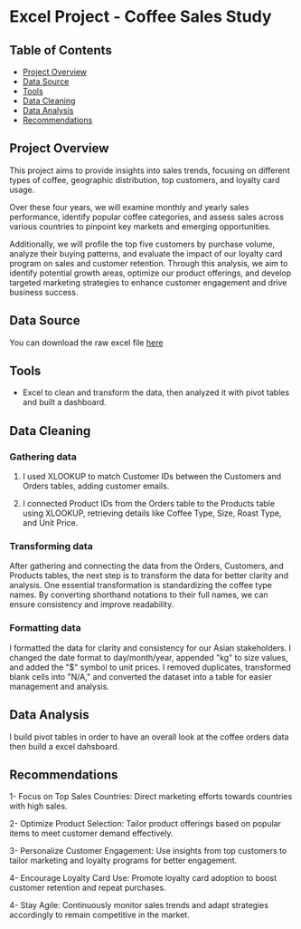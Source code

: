 # Excel Project - Coffee Sales Study

## Table of Contents
- [Project Overview](#project-overview)
- [Data Source](#data-source)
- [Tools](tools)
- [Data Cleaning](#data-cleaning)
- [Data Analysis](#data-analysis)
- [Recommendations](#recommendations)



## Project Overview
This project aims to provide insights into sales trends, focusing on different types of coffee, geographic distribution, top customers, and loyalty card usage. 

Over these four years, we will examine monthly and yearly sales performance, identify popular coffee categories, and assess sales across various countries to pinpoint key markets and emerging opportunities. 

Additionally, we will profile the top five customers by purchase volume, analyze their buying patterns, and evaluate the impact of our loyalty card program on sales and customer retention. Through this analysis, we aim to identify potential growth areas, optimize our product offerings, and develop targeted marketing strategies to enhance customer engagement and drive business success.

## Data Source
You can download the raw excel file [here](https://github.com/mochen862/excel-project-coffee-sales)


## Tools
- Excel to clean and transform the data, then analyzed it with pivot tables and built a dashboard.

## Data Cleaning

### Gathering data
1. I used XLOOKUP to match Customer IDs between the Customers and Orders tables, adding customer emails.

2. I connected Product IDs from the Orders table to the Products table using XLOOKUP, retrieving details like Coffee Type, Size, Roast Type, and Unit Price.

### Transforming data

After gathering and connecting the data from the Orders, Customers, and Products tables, the next step is to transform the data for better clarity and analysis. One essential transformation is standardizing the coffee type names. By converting shorthand notations to their full names, we can ensure consistency and improve readability. 

 ### Formatting data

I formatted the data for clarity and consistency for our Asian stakeholders. I changed the date format to day/month/year, appended "kg" to size values, and added the "$" symbol to unit prices. I removed duplicates, transformed blank cells into "N/A," and converted the dataset into a table for easier management and analysis.

## Data Analysis

I build pivot tables in order to have an overall look at the coffee orders data then build a excel dahsboard.


## Recommendations

1- Focus on Top Sales Countries: Direct marketing efforts towards countries with high sales.

2- Optimize Product Selection: Tailor product offerings based on popular items to meet customer demand effectively.

3- Personalize Customer Engagement: Use insights from top customers to tailor marketing and loyalty programs for better engagement.

4- Encourage Loyalty Card Use: Promote loyalty card adoption to boost customer retention and repeat purchases.

4- Stay Agile: Continuously monitor sales trends and adapt strategies accordingly to remain competitive in the market.



